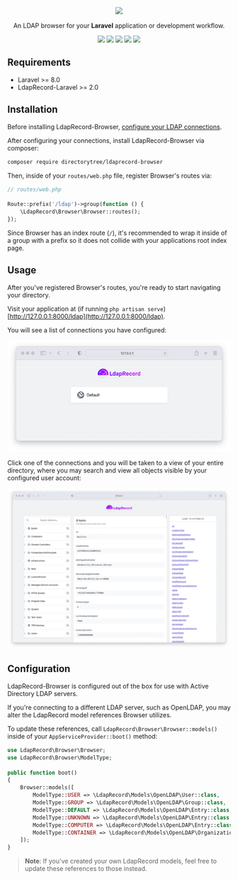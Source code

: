 <p align="center">
    <img src="https://ldaprecord.com/logo.svg" width="400">
</p>

<p align="center">
    An LDAP browser for your <strong>Laravel</strong> application or development workflow.
</p>

<p align="center">
    <a href="https://laravel.com"><img src="https://img.shields.io/badge/Built_for-Laravel-green.svg?style=flat-square"></a>
    <a href="https://scrutinizer-ci.com/g/directorytree/ldaprecord-browser"><img src="https://img.shields.io/scrutinizer/g/directorytree/ldaprecord-browser/master.svg?style=flat-square"></a>
    <a href="https://packagist.org/packages/directorytree/ldaprecord-browser"><img src="https://img.shields.io/packagist/dt/directorytree/ldaprecord-browser.svg?style=flat-square"></a>
    <a href="https://packagist.org/packages/directorytree/ldaprecord-browser"><img src="https://img.shields.io/packagist/v/directorytree/ldaprecord-browser.svg?style=flat-square"></a>
    <a href="https://packagist.org/packages/directorytree/ldaprecord-browser"><img src="https://img.shields.io/packagist/l/directorytree/ldaprecord-browser.svg?style=flat-square"></a>
</p>

## Requirements

-   Laravel >= 8.0
-   LdapRecord-Laravel >= 2.0

## Installation

Before installing LdapRecord-Browser, [configure your LDAP connections](https://ldaprecord.com/docs/laravel/v2/configuration).

After configuring your connections, install LdapRecord-Browser via composer:

```bash
composer require directorytree/ldaprecord-browser
```

Then, inside of your `routes/web.php` file, register Browser's routes via:

```php
// routes/web.php

Route::prefix('/ldap')->group(function () {
    \LdapRecord\Browser\Browser::routes();
});
```

Since Browser has an index route (`/`), it's recommended to wrap it inside of a group
with a prefix so it does not collide with your applications root index page.

## Usage

After you've registered Browser's routes, you're ready to start navigating your directory.

Visit your application at (if running `php artisan serve`) [http://127.0.0.1:8000/ldap](http://127.0.0.1:8000/ldap).

You will see a list of connections you have configured:

<p align="center">
    <img src="https://github.com/DirectoryTree/LdapRecord-Browser/blob/master/screenshots/connections.png" title="Browser connections view">
</p>

Click one of the connections and you will be taken to a view of
your entire directory, where you may search and view all
objects visible by your configured user account:

<p align="center">
    <img src="https://github.com/DirectoryTree/LdapRecord-Browser/blob/master/screenshots/browser.png" title="Browser object view">
</p>

## Configuration

LdapRecord-Browser is configured out of the box for use with Active Directory LDAP servers.

If you're connecting to a different LDAP server, such as OpenLDAP, you may alter the LdapRecord model references Browser utilizes.

To update these references, call `LdapRecord\Browser\Browser::models()` inside of your `AppServiceProvider::boot()` method:

```php
use LdapRecord\Browser\Browser;
use LdapRecord\Browser\ModelType;

public function boot()
{
    Browser::models([
        ModelType::USER => \LdapRecord\Models\OpenLDAP\User::class,
        ModelType::GROUP => \LdapRecord\Models\OpenLDAP\Group::class,
        ModelType::DEFAULT => \LdapRecord\Models\OpenLDAP\Entry::class,
        ModelType::UNKNOWN => \LdapRecord\Models\OpenLDAP\Entry::class,
        ModelType::COMPUTER => \LdapRecord\Models\OpenLDAP\Entry::class,
        ModelType::CONTAINER => \LdapRecord\Models\OpenLDAP\OrganizationalUnit::class,
    ]);
}
```

> **Note**: If you've created your own LdapRecord models, feel free to update these references to those instead.
